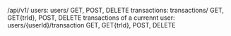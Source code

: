 /api/v1/
    users: users/ GET, POST, DELETE
    transactions: transactions/ GET, GET{trId}, POST, DELETE
    transactions of a currennt user: users/{userId}/transaction GET, GET{trId}, POST, DELETE
    
